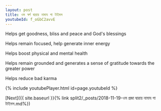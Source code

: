 ```yaml
---
layout: post
title: ওম স্বর্গ দ্বারায় নামায গা টাইমস
youtubeId: f_oGbC2avvE
---
```

 
 
Helps get goodness, bliss and peace and God's blessings
 
Helps remain focused, help generate inner energy 
 
Helps boost physical and mental health 
 
Helps remain grounded and generates a sense of gratitude towards the greater power 
 
Helps reduce bad karma
 
 
 
 


{% include youtubePlayer.html id=page.youtubeId %}
 
[Next]({{ site.baseurl }}{% link  split2/_posts/2018-11-19-ওম প্রজা দ্বারায় নামায গা টাইমস.md%})
 
